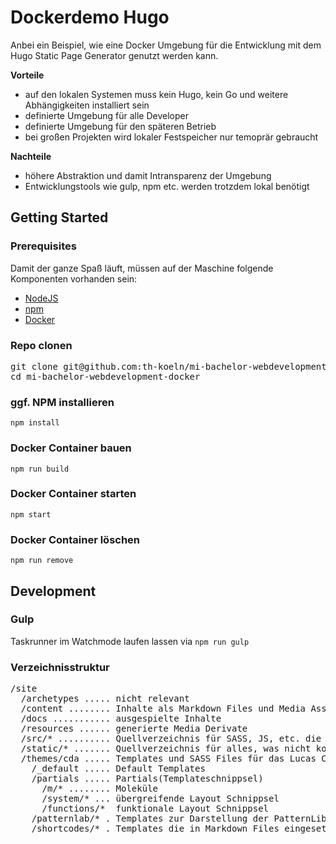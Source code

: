 # Dockerdemo Hugo
Anbei ein Beispiel, wie eine Docker Umgebung für die Entwicklung mit dem Hugo Static Page Generator genutzt werden kann.

**Vorteile**
- auf den lokalen Systemen muss kein Hugo, kein Go und weitere Abhängigkeiten installiert sein
- definierte Umgebung für alle Developer
- definierte Umgebung für den späteren Betrieb
- bei großen Projekten wird lokaler Festspeicher nur temoprär gebraucht

**Nachteile**
- höhere Abstraktion und damit Intransparenz der Umgebung
- Entwicklungstools wie gulp, npm etc. werden trotzdem lokal benötigt


## Getting Started

### Prerequisites
Damit der ganze Spaß läuft, müssen auf der Maschine folgende Komponenten vorhanden sein:
- [NodeJS](https://nodejs.org/en/download/)
- [npm](https://www.npmjs.com/get-npm)
- [Docker](https://www.docker.com/get-started)

### Repo clonen 
<pre>
git clone git@github.com:th-koeln/mi-bachelor-webdevelopment-docker.git
cd mi-bachelor-webdevelopment-docker
</pre>

### ggf. NPM installieren
`npm install`

### Docker Container bauen
`npm run build`

### Docker Container starten
`npm start`

### Docker Container löschen
`npm run remove`

## Development

### Gulp
Taskrunner im Watchmode laufen lassen via
`npm run gulp`

### Verzeichnisstruktur
<pre>
/site
  /archetypes ..... nicht relevant
  /content ........ Inhalte als Markdown Files und Media Assets
  /docs ........... ausgespielte Inhalte
  /resources ...... generierte Media Derivate
  /src/* .......... Quellverzeichnis für SASS, JS, etc. die noch kompiliert werden sollen
  /static/* ....... Quellverzeichnis für alles, was nicht kompiliert werden soll
  /themes/cda ..... Templates und SASS Files für das Lucas Cranach Digital Archive
    /_default ..... Default Templates
    /partials ..... Partials(Templateschnippsel)
      /m/* ........ Moleküle
      /system/* ... übergreifende Layout Schnippsel
      /functions/*  funktionale Layout Schnippsel
    /patternlab/* . Templates zur Darstellung der PatternLib
    /shortcodes/* . Templates die in Markdown Files eingesetzt werden können
</pre>


